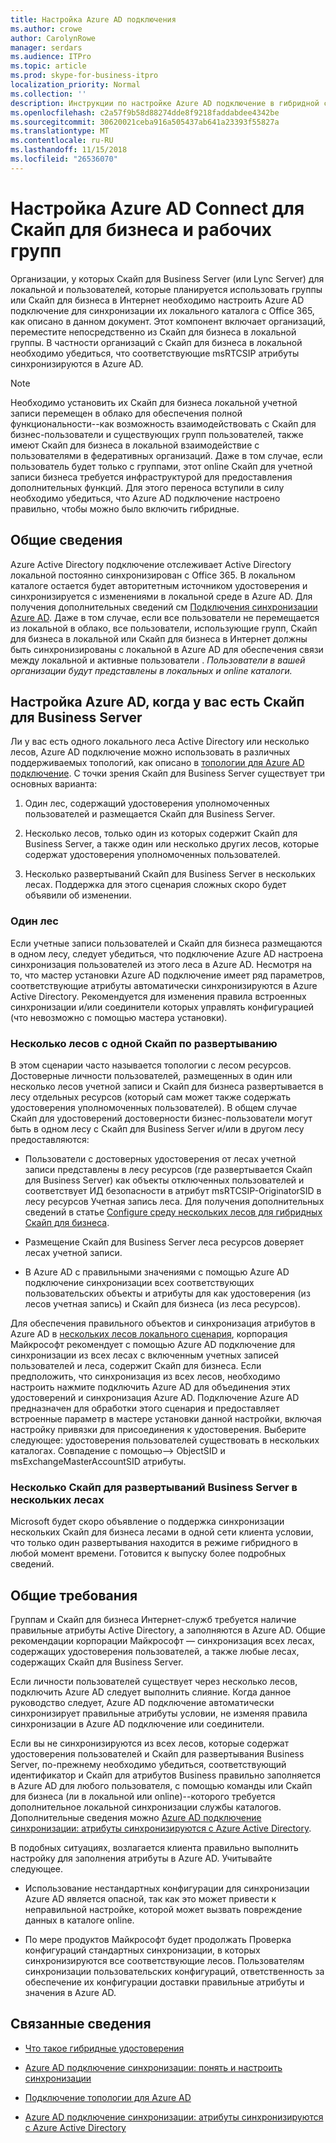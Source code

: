 ```yaml
---
title: Настройка Azure AD подключения
ms.author: crowe
author: CarolynRowe
manager: serdars
ms.audience: ITPro
ms.topic: article
ms.prod: skype-for-business-itpro
localization_priority: Normal
ms.collection: ''
description: Инструкции по настройке Azure AD подключение в гибридной среде.
ms.openlocfilehash: c2a57f9b58d88274dde8f9218faddabdee4342be
ms.sourcegitcommit: 30620021ceba916a505437ab641a23393f55827a
ms.translationtype: MT
ms.contentlocale: ru-RU
ms.lasthandoff: 11/15/2018
ms.locfileid: "26536070"
---
```

# <a name="configure-azure-ad-connect-for-skype-for-business-and-teams"></a>Настройка Azure AD Connect для Скайп для бизнеса и рабочих групп 
 
Организации, у которых Скайп для Business Server (или Lync Server) для локальной и пользователей, которые планируется использовать группы или Скайп для бизнеса в Интернет необходимо настроить Azure AD подключение для синхронизации их локального каталога с Office 365, как описано в данном документ.  Этот компонент включает организаций, переместите непосредственно из Скайп для бизнеса в локальной группы. В частности организаций с Скайп для бизнеса в локальной необходимо убедиться, что соответствующие msRTCSIP атрибуты синхронизируются в Azure AD. 

> [!NOTE]
> Необходимо установить их Скайп для бизнеса локальной учетной записи перемещен в облако для обеспечения полной функциональности--как возможность взаимодействовать с Скайп для бизнес-пользователи и существующих групп пользователей, также имеют Скайп для бизнеса в локальной взаимодействие с пользователями в федеративных организаций. Даже в том случае, если пользователь будет только с группами, этот online Скайп для учетной записи бизнеса требуется инфраструктурой для предоставления дополнительных функций.  Для этого переноса вступили в силу необходимо убедиться, что Azure AD подключение настроено правильно, чтобы можно было включить гибридные.
 

## <a name="background-information"></a>Общие сведения

Azure Active Directory подключение отслеживает Active Directory локальной постоянно синхронизирован с Office 365.  В локальном каталоге остается будет авторитетным источником удостоверения и синхронизируется с изменениями в локальной среде в Azure AD. Для получения дополнительных сведений см [Подключения синхронизации Azure AD](https://docs.microsoft.com/en-us/azure/active-directory/hybrid/how-to-connect-sync-whatis).  Даже в том случае, если все пользователи не перемещается из локальной в облако, все пользователи, использующие групп, Скайп для бизнеса в локальной или Скайп для бизнеса в Интернет должны быть синхронизированы с локальной в Azure AD для обеспечения связи между локальной и активные пользователи . *Пользователи в вашей организации будут представлены в локальных и online каталоги.*


## <a name="configuring-azure-ad-when-you-have-skype-for-business-server"></a>Настройка Azure AD, когда у вас есть Скайп для Business Server 

Ли у вас есть одного локального леса Active Directory или несколько лесов, Azure AD подключение можно использовать в различных поддерживаемых топологий, как описано в [топологии для Azure AD подключение](https://docs.microsoft.com/en-us/azure/active-directory/hybrid/plan-connect-topologies).  С точки зрения Скайп для Business Server существует три основных варианта: 

1. Один лес, содержащий удостоверения уполномоченных пользователей и размещается Скайп для Business Server. 

2. Несколько лесов, только один из которых содержит Скайп для Business Server, а также один или несколько других лесов, которые содержат удостоверения уполномоченных пользователей. 

3. Несколько развертываний Скайп для Business Server в нескольких лесах. Поддержка для этого сценария сложных скоро будет объявили об изменении.

### <a name="single-forest"></a>Один лес 

Если учетные записи пользователей и Скайп для бизнеса размещаются в одном лесу, следует убедиться, что подключение Azure AD настроена синхронизация пользователей из этого леса в Azure AD.  Несмотря на то, что мастер установки Azure AD подключение имеет ряд параметров, соответствующие атрибуты автоматически синхронизируются в Azure Active Directory. Рекомендуется для изменения правила встроенных синхронизации и/или соединители которых управлять конфигурацией (что невозможно с помощью мастера установки).  

### <a name="multiple-forests-with-one-skype-for-business-deployment"></a>Несколько лесов с одной Скайп по развертыванию 

В этом сценарии часто называется топологии с лесом ресурсов. Достоверные личности пользователей, размещенных в один или несколько лесов учетной записи и Скайп для бизнеса развертывается в лесу отдельных ресурсов (который сам может также содержать удостоверения уполномоченных пользователей). В общем случае Скайп для удостоверений достоверности бизнес-пользователи могут быть в одном лесу с Скайп для Business Server и/или в другом лесу предоставляются: 

- Пользователи с достоверных удостоверения от лесах учетной записи представлены в лесу ресурсов (где развертывается Скайп для Business Server) как объекты отключенных пользователей и соответствует ИД безопасности в атрибут msRTCSIP-OriginatorSID в лесу ресурсов Учетная запись леса. Для получения дополнительных сведений в статье [Configure среду нескольких лесов для гибридных Скайп для бизнеса](configure-a-multi-forest-environment-for-hybrid.md).

- Размещение Скайп для Business Server леса ресурсов доверяет лесах учетной записи.  

- В Azure AD с правильными значениями с помощью Azure AD подключение синхронизации всех соответствующих пользовательских объекты и атрибуты для как удостоверения (из лесов учетная запись) и Скайп для бизнеса (из леса ресурсов).  

 Для обеспечения правильного объектов и синхронизация атрибутов в Azure AD в [нескольких лесов локального сценария](configure-a-multi-forest-environment-for-hybrid.md), корпорация Майкрософт рекомендует с помощью Azure AD подключение для синхронизации из всех лесах с включенным учетных записей пользователей и леса, содержит Скайп для бизнеса.  Если предположить, что синхронизация из всех лесов, необходимо настроить нажмите подключить Azure AD для объединения этих удостоверений и синхронизация Azure AD. Подключение Azure AD предназначен для обработки этого сценария и предоставляет встроенные параметр в мастере установки данной настройки, включая настройку привязки для присоединения к удостоверения.  Выберите следующее: удостоверения пользователей существовать в нескольких каталогах. Совпадение с помощью--> ObjectSID и msExchangeMasterAccountSID атрибуты.


### <a name="multiple-skype-for-business-server-deployments-in-multiple-forests"></a>Несколько Скайп для развертываний Business Server в нескольких лесах 

Microsoft будет скоро объявление о поддержка синхронизации нескольких Скайп для бизнеса лесами в одной сети клиента условии, что только один развертывания находится в режиме гибридного в любой момент времени. Готовится к выпуску более подробных сведений. 

## <a name="general-requirements"></a>Общие требования 

Группам и Скайп для бизнеса Интернет-служб требуется наличие правильные атрибуты Active Directory, а заполняются в Azure AD.  Общие рекомендации корпорации Майкрософт — синхронизация всех лесах, содержащих удостоверения пользователей, а также любые лесах, содержащих Скайп для Business Server.

 Если личности пользователей существует через несколько лесов, подключить Azure AD следует выполнить слияние. Когда данное руководство следует, Azure AD подключение автоматически синхронизирует правильные атрибуты условии, не изменяя правила синхронизации в Azure AD подключение или соединители. 
  
Если вы не синхронизируются из всех лесов, которые содержат удостоверения пользователей и Скайп для развертывания Business Server, по-прежнему необходимо убедиться, соответствующий идентификатор и Скайп для атрибутов Business правильно заполняется в Azure AD для любого пользователя, с помощью команды или Скайп для бизнеса (ли в локальной или online)--которого требуется дополнительное локальной синхронизации службы каталогов. Дополнительные сведения можно [Azure AD подключение синхронизации: атрибуты синхронизируются с Azure Active Directory](https://docs.microsoft.com/en-us/azure/active-directory/hybrid/reference-connect-sync-attributes-synchronized).

В подобных ситуациях, возлагается клиента правильно выполнить настройку для заполнения атрибуты в Azure AD. Учитывайте следующее. 

- Использование нестандартных конфигурации для синхронизации Azure AD является опасной, так как это может привести к неправильной настройке, которой может вызвать повреждение данных в каталоге online.

- По мере продуктов Майкрософт будет продолжать Проверка конфигураций стандартных синхронизации, в которых синхронизируются все соответствующие лесов. Пользователям синхронизации пользовательских конфигураций, ответственность за обеспечение их конфигурации доставки правильные атрибуты и значения в Azure AD. 

## <a name="related-information"></a>Связанные сведения

- [Что такое гибридные удостоверения](https://docs.microsoft.com/en-us/azure/active-directory/hybrid/whatis-hybrid-identity?toc=%2Fen-us%2Fazure%2Factive-directory%2Fhybrid%2FTOC.json&bc=%2Fen-us%2Fazure%2Fbread%2Ftoc.json)

- [Azure AD подключение синхронизации: понять и настроить синхронизации](https://docs.microsoft.com/en-us/azure/active-directory/hybrid/how-to-connect-sync-whatis)

- [Подключение топологии для Azure AD](https://docs.microsoft.com/en-us/azure/active-directory/hybrid/plan-connect-topologies)

- [Azure AD подключение синхронизации: атрибуты синхронизируются с Azure Active Directory](https://docs.microsoft.com/en-us/azure/active-directory/hybrid/reference-connect-sync-attributes-synchronized)
